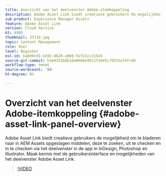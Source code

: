 ```yaml
---
title: Overzicht van het deelvenster Adobe-itemkoppeling
description: Adobe Asset Link biedt creatieve gebruikers de mogelijkheid om te bladeren naar in AEM Assets opgeslagen middelen, deze te zoeken, uit te checken en in te checken via het deelvenster in de app in InDesign, Photoshop en Illustrator. Maak kennis met de gebruikersinterface en mogelijkheden van het deelvenster Adobe Asset Link.
sub-product: Experience Manager Assets
feature: Adobe Asset Link
version: Cloud Service
kt: 4905
thumbnail: 33734.jpg
topic: Content Management
role: User
level: Beginner
exl-id: ba8d0cd1-b7d2-4628-a069-5ef21cc214c6
source-git-commit: b3e9251bdb18a008be95c1fa9e5c79252a74fc98
workflow-type: tm+mt
source-wordcount: '94'
ht-degree: 0%

---
```


# Overzicht van het deelvenster Adobe-itemkoppeling {#adobe-asset-link-panel-overview}

Adobe Asset Link biedt creatieve gebruikers de mogelijkheid om te bladeren naar in AEM Assets opgeslagen middelen, deze te zoeken, uit te checken en in te checken via het deelvenster in de app in InDesign, Photoshop en Illustrator. Maak kennis met de gebruikersinterface en mogelijkheden van het deelvenster Adobe Asset Link.

>[!VIDEO](https://video.tv.adobe.com/v/33734?quality=12&learn=on)
